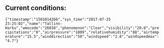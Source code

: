 ## Current conditions: 
 ``` {"timestamp":"1501014266","sys_time":"2017-07-25 23:25:02","name":"Tallinn-Harku","wmocode":"26038","phenomenon":"Clear","visibility":"20.0","precipitations":"0","airpressure":"1009","relativehumidity":"88","airtemperature":"15.5","winddirection":"50","windspeed":"2.8","windspeedmax":"4.7"} ```

